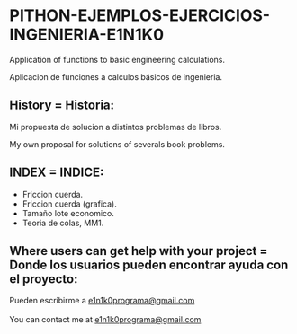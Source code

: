 # PITHON-EJEMPLOS-EJERCICIOS-INGENIERIA-E1N1K0

Application of functions to basic engineering calculations.<br>

Aplicacion de funciones a calculos básicos de ingenieria.


## History = Historia:

Mi propuesta de solucion a distintos problemas de libros.<br>

My own proposal for solutions of severals book problems.


## INDEX = INDICE:
  - Friccion cuerda.
  - Friccion cuerda (grafica).
  - Tamaño lote economico.
  - Teoria de colas, MM1.

     
## Where users can get help with your project = Donde los usuarios pueden encontrar ayuda con el proyecto:
   Pueden escribirme a e1n1k0programa@gmail.com<br><br>
	 You can contact me at e1n1k0programa@gmail.com
